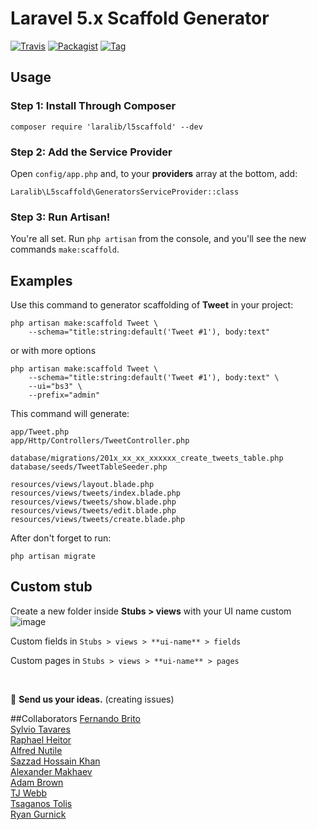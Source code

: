 # Laravel 5.x Scaffold Generator
[![Travis](https://img.shields.io/travis/laralib/l5scaffold.svg?style=flat-square)](https://github.com/laralib/l5scaffold)
[![Packagist](https://img.shields.io/packagist/dt/laralib/l5scaffold.svg?style=flat-square)](https://packagist.org/packages/laralib/l5scaffold)
[![Tag](https://img.shields.io/github/tag/laralib/l5scaffold.svg)](https://github.com/laralib/l5scaffold/tags)
## Usage

### Step 1: Install Through Composer

```
composer require 'laralib/l5scaffold' --dev
```

### Step 2: Add the Service Provider

Open `config/app.php` and, to your **providers** array at the bottom, add:

```
Laralib\L5scaffold\GeneratorsServiceProvider::class
```

### Step 3: Run Artisan!

You're all set. Run `php artisan` from the console, and you'll see the new commands `make:scaffold`.

## Examples

Use this command to generator scaffolding of **Tweet** in your project:
```
php artisan make:scaffold Tweet \
	--schema="title:string:default('Tweet #1'), body:text"
```
or with more options
```
php artisan make:scaffold Tweet \
	--schema="title:string:default('Tweet #1'), body:text" \
	--ui="bs3" \
	--prefix="admin"
```

This command will generate:

```
app/Tweet.php
app/Http/Controllers/TweetController.php

database/migrations/201x_xx_xx_xxxxxx_create_tweets_table.php
database/seeds/TweetTableSeeder.php

resources/views/layout.blade.php
resources/views/tweets/index.blade.php
resources/views/tweets/show.blade.php
resources/views/tweets/edit.blade.php
resources/views/tweets/create.blade.php
```

After don't forget to run:


```
php artisan migrate
```
## Custom stub
Create a new folder inside **Stubs > views** with your UI name custom 
![image](http://i66.tinypic.com/10ndpgw.png)

Custom fields in `Stubs > views > **ui-name** > fields`

Custom pages in `Stubs > views > **ui-name** > pages`

<br>

:thought_balloon: **Send us your ideas.** (creating issues)


##Collaborators
 [Fernando Brito](https://github.com/fernandobritofl "fernandobritofl")
 <br/>[Sylvio Tavares](https://github.com/sylviot "Sylviot")
 <br/>[Raphael Heitor](https://github.com/raphaelheitor "raphaelheitor")
 <br/>[Alfred Nutile](https://github.com/alnutile "alnutile")
 <br/>[Sazzad Hossain Khan](https://github.com/itsazzad "itsazzad")
 <br/>[Alexander Makhaev](https://github.com/mankms "mankms")
 <br/>[Adam Brown](https://github.com/DeftNerd "DeftNerd")
 <br/>[TJ Webb](https://github.com/webbtj "webbtj")
 <br/>[Tsaganos Tolis](https://github.com/Dev-Force "Dev-Force")
 <br/>[Ryan Gurnick](https://github.com/ryangurn "ryangurn")

